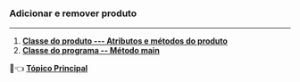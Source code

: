 ### Adicionar e remover produto

***

1. [**Classe do produto --- Atributos e métodos do produto**](https://github.com/pliniopereira10/resolucao-desafios-java/blob/main/linguagem-orientada-objeto/adicionarRemoverProduto/entidade/Produto.java)
3. [**Classe do programa -- Método main**](https://github.com/pliniopereira10/resolucao-desafios-java/blob/main/linguagem-orientada-objeto/adicionarRemoverProduto/aplicacao/Programa.java)

:dart::point_left:  [**Tópico Principal**](https://github.com/pliniopereira10/resolucao-desafios-java)

